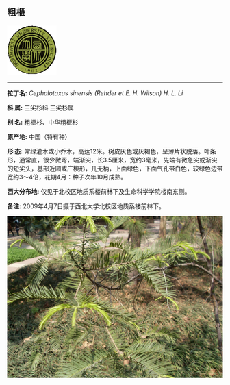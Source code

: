 ## 粗榧

![西北大学校园网络植物志](JPG/nwu.gif)

---

**拉丁名:**  _Cephalotaxus sinensis (Rehder et E. H. Wilson) H. L. Li_

**科 属:** 三尖杉科 三尖杉属

**别 名:** 粗榧杉、中华粗榧杉

**原产地:** 中国（特有种）

**形  态:** 常绿灌木或小乔木，高达12米。树皮灰色或灰褐色，呈薄片状脱落。叶条形，通常直，很少微弯，端渐尖，长3.5厘米，宽约3毫米，先端有微急尖或渐尖的短尖头，基部近圆或广楔形，几无柄，上面绿色，下面气孔带白色，较绿色边带宽约3～4倍，花期4月：种子次年10月成熟。

**西大分布地:** 仅见于北校区地质系楼前林下及生命科学学院楼南东侧。

**备注:** 2009年4月7日摄于西北大学北校区地质系楼前林下。

![粗榧](JPG/粗榧.JPG) 

